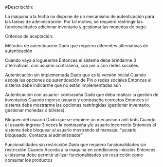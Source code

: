 #Descripción:

La máquina a la fecha no dispone de un mecanismo de autenticación para las tareas de administración. Por tal motivo, se requiere restringir las funcionalidades adicionar inventario y gestionar las monedas de pago.

Criterios de aceptación:

Métodos de autenticación
Dado que requiero diferentes alternativas de autenticación

Cuando vaya a loguearme
Entonces el sistema debe brindarme 3 alternativas: con usuario contraseña, con pin o con redes sociales.

Autenticación sin implementada
Dado que es la versión inicial
Cuando escoja las opciones de autenticación de Pin o redes sociales 
Entonces el sistema debe indicarme que no están implementadas aún

Autenticación con usuario- contraseña
Dado que debo realizar la gestión de inventarios
Cuando ingrese usuario y contraseña correctos
Entonces el sistema debe mostrarme las opciones restringidas (gestionar inventario, gestionar monedas o billetes).
 
Bloqueo del usuario
Dado que se requiere un mecanismo anti bots
Cuando el usuario ingrese 3 veces la contraseña y/o usuario incorrecto
Entonces el sistema debe bloquear al usuario mostrando el mensaje: “usuario bloqueado. Contacte al administrador”

Funcionalidades sin restricción
Dado que requiero funcionalidades sin restricción
Cuando Acceda a la maquina en condiciones iniciales
Entonces el sistema debe permitir utilizar funcionalidades sin restricción como consultar los productos
